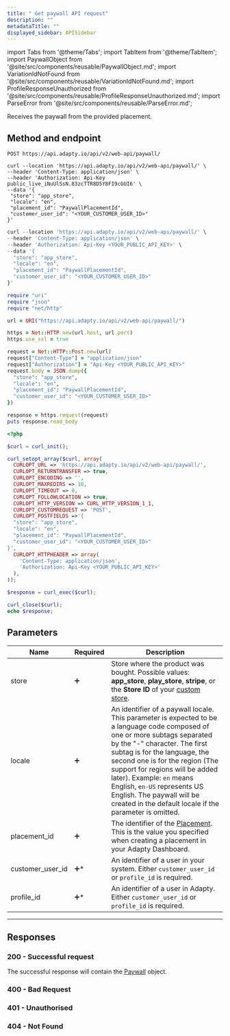 ```yaml
---
title: " Get paywall API request"
description: ""
metadataTitle: ""
displayed_sidebar: APISidebar
---
```


import Tabs from '@theme/Tabs'; 
import TabItem from '@theme/TabItem'; 
import PaywallObject from '@site/src/components/reusable/PaywallObject.md';
import VariationIdNotFound from '@site/src/components/reusable/VariationIdNotFound.md';
import ProfileResponseUnauthorized from '@site/src/components/reusable/ProfileResponseUnauthorized.md';
import ParseError from '@site/src/components/reusable/ParseError.md';

Receives the paywall from the provided placement.

## Method and endpoint

```text
POST https://api.adapty.io/api/v2/web-api/paywall/
```

<Tabs> 
<TabItem value="shell" label="Shell" default>  

 ```shell
curl --location 'https://api.adapty.io/api/v2/web-api/paywall/' \
--header 'Content-Type: application/json' \
--header 'Authorization: Api-Key public_live_iNuUlSsN.83zcTTR8D5Y8FI9cGUI6' \
--data '{
  "store": "app_store",
  "locale": "en",
  "placement_id": "PaywallPlacementId",
  "customer_user_id": "<YOUR_CUSTOMER_USER_ID>"
}'
 ```

</TabItem>  
<TabItem value="javascript" label="Javascript" default>

```javascript
curl --location 'https://api.adapty.io/api/v2/web-api/paywall/' \
--header 'Content-Type: application/json' \
--header 'Authorization: Api-Key <YOUR_PUBLIC_API_KEY>' \
--data '{
  "store": "app_store",
  "locale": "en",
  "placement_id": "PaywallPlacementId",
  "customer_user_id": "<YOUR_CUSTOMER_USER_ID>"
}'
```

</TabItem>
<TabItem value="ruby" label="Ruby" default>

```ruby
require "uri"
require "json"
require "net/http"

url = URI("https://api.adapty.io/api/v2/web-api/paywall/")

https = Net::HTTP.new(url.host, url.port)
https.use_ssl = true

request = Net::HTTP::Post.new(url)
request["Content-Type"] = "application/json"
request["Authorization"] = "Api-Key <YOUR_PUBLIC_API_KEY>"
request.body = JSON.dump({
  "store": "app_store",
  "locale": "en",
  "placement_id": "PaywallPlacementId",
  "customer_user_id": "<YOUR_CUSTOMER_USER_ID>"
})

response = https.request(request)
puts response.read_body
```

</TabItem>  
<TabItem value="php" label="PHP" default>

```php
<?php

$curl = curl_init();

curl_setopt_array($curl, array(
  CURLOPT_URL => 'https://api.adapty.io/api/v2/web-api/paywall/',
  CURLOPT_RETURNTRANSFER => true,
  CURLOPT_ENCODING => '',
  CURLOPT_MAXREDIRS => 10,
  CURLOPT_TIMEOUT => 0,
  CURLOPT_FOLLOWLOCATION => true,
  CURLOPT_HTTP_VERSION => CURL_HTTP_VERSION_1_1,
  CURLOPT_CUSTOMREQUEST => 'POST',
  CURLOPT_POSTFIELDS =>'{
  "store": "app_store",
  "locale": "en",
  "placement_id": "PaywallPlacementId",
  "customer_user_id": "<YOUR_CUSTOMER_USER_ID>"
}',
  CURLOPT_HTTPHEADER => array(
    'Content-Type: application/json',
    'Authorization: Api-Key <YOUR_PUBLIC_API_KEY>'
  ),
));

$response = curl_exec($curl);

curl_close($curl);
echo $response;

```

</TabItem>   
</Tabs>

## Parameters

| Name             | Required           | Description                                                  |
| ---------------- | ------------------ | ------------------------------------------------------------ |
| store            | :heavy_plus_sign:  | Store where the product was bought. Possible values: **app_store**, **play_store**, **stripe**, or the **Store ID** of your [custom store](https://dev-docs.adapty.io/docs/initial-custom). |
| locale           | :heavy_plus_sign:  | An identifier of a paywall locale. This parameter is expected to be a language code composed of one or more subtags separated by the "-" character. The first subtag is for the language, the second one is for the region (The support for regions will be added later).  Example: `en` means English, `en-US` represents US English. The paywall will be created in the default locale if the parameter is omitted. |
| placement_id     | :heavy_plus_sign:  | The identifier of the [Placement](https://adapty.io/docs/placements). This is the value you specified when creating a placement in your Adapty Dashboard. |
| customer_user_id | :heavy_plus_sign:* | An identifier of a user in your system. Either `customer_user_id` or `profile_id` is required. |
| profile_id       | :heavy_plus_sign:* | An identifier of a user in Adapty. Either `customer_user_id` or `profile_id` is required. |

---

## Responses

### 200 - Successful request

The successful response will contain the [Paywall](web-api-objects#paywall-object) object.

<PaywallObject /> 

### 400 - Bad Request

<ParseError />

### 401 - Unauthorised

<ProfileResponseUnauthorized />

### 404 - Not Found

<VariationIdNotFound />

